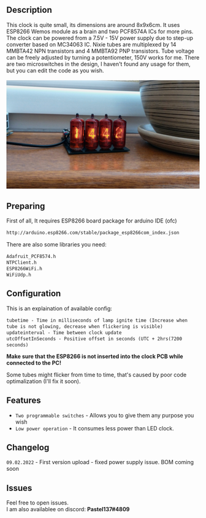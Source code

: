 ## Description
This clock is quite small, its dimensions are around 8x9x6cm. It uses ESP8266 Wemos module as a brain and two PCF8574A ICs for more pins. The clock can be powered from a 7.5V - 15V power supply due to step-up converter based on MC34063 IC. Nixie tubes are multiplexed by 14 MMBTA42 NPN transistors and 4 MMBTA92 PNP transistors. Tube voltage can be freely adjusted by turning a potentiometer, 150V works for me. There are two microswitches in the design, I haven't found any usage for them, but you can edit the code as you wish.\
\
![alt text](https://github.com/Pastel-Industries/PastelClock/blob/main/clockfront.jpg)
## Preparing

First of all, It requires ESP8266 board package for arduino IDE (ofc)

```bash
http://arduino.esp8266.com/stable/package_esp8266com_index.json
```

There are also some libraries you need:

```
Adafruit_PCF8574.h
NTPClient.h
ESP8266WiFi.h
WiFiUdp.h
```



## Configuration

This is an explaination of available config:

```
tubetime - Time in milliseconds of lamp ignite time (Increase when tube is not glowing, decrease when flickering is visible)
updateinterval - Time between clock update
utcOffsetInSeconds - Positive offset in seconds (UTC + 2hrs(7200 seconds)
```
**Make sure that the ESP8266 is not inserted into the clock PCB while connected to the PC!**

Some tubes might flicker from time to time, that's caused by poor code optimalization (I'll fix it soon).
## Features

- `Two programmable switches` - Allows you to give them any purpose you wish
- `Low power operation` - It consumes less power than LED clock.


## Changelog
`09.02.2022` - First version upload - fixed power supply issue. BOM coming soon
## Issues

Feel free to open issues.\
I am also availablee on discord: **Pastel137#4809**


